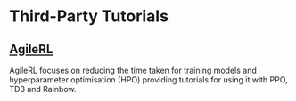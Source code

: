 

# Third-Party Tutorials

## [AgileRL](https://docs.agilerl.com/en/latest/tutorials/gymnasium/index.html)

AgileRL focuses on reducing the time taken for training models and hyperparameter optimisation (HPO) providing tutorials for using it with PPO, TD3 and Rainbow.
